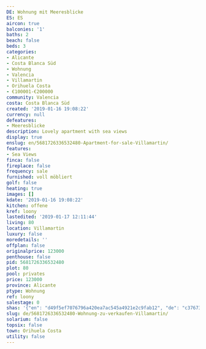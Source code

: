 ```yaml
---
DE: Wohnung mit Meeresblicke
ES: ES
aircon: true
balconies: '1'
baths: 2
beach: false
beds: 3
categories:
- Alicante
- Costa Blanca Süd
- Wohnung
- Valencia
- Villamartin
- Orihuela Costa
- €100001-€200000
community: Valencia
costa: Costa Blanca Süd
created: '2019-01-16 19:08:22'
currency: null
defeatures:
- Meeresblicke
description: Lovely apartment with sea views
display: true
enslug: en/5681726336532480-Apartment-for-sale-Villamartin/
features:
- Sea Views
finca: false
fireplace: false
frequency: sale
furnished: voll möbliert
golf: false
heating: true
images: []
kdate: '2019-01-16 19:08:22'
kitchen: offene
kref: loony
lastedited: '2019-01-17 12:11:44'
living: 80
location: Villamartin
luxury: false
moredetails: ''
offplan: false
originalprice: 123000
penthouse: false
pid: 5681726336532480
plot: 80
pool: privates
price: 123000
province: Alicante
ptype: Wohnung
ref: loony
salestage: 0
shas: '{"en": "d49f5ef7076796a420ea7ac545a4921e2c9fab12", "de": "c37673d868381717e8846531057f82e1156ff6e4"}'
slug: de/5681726336532480-Wohnung-zu-verkaufen-Villamartin/
solarium: false
topsix: false
town: Orihuela Costa
utility: false
---
```


